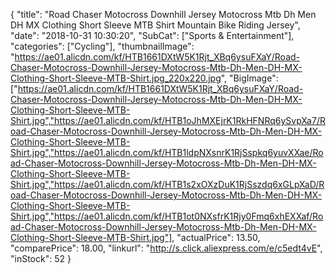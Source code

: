 {
	"title": "Road Chaser Motocross Downhill Jersey Motocross Mtb Dh Men DH MX Clothing Short Sleeve MTB Shirt Mountain Bike Riding Jersey",
	"date": "2018-10-31 10:30:20",
	"SubCat": ["Sports & Entertainment"],
	"categories": ["Cycling"],
	"thumbnailImage": "https://ae01.alicdn.com/kf/HTB1661DXtW5K1Rjt_XBq6ysuFXaY/Road-Chaser-Motocross-Downhill-Jersey-Motocross-Mtb-Dh-Men-DH-MX-Clothing-Short-Sleeve-MTB-Shirt.jpg_220x220.jpg",
	"BigImage": ["https://ae01.alicdn.com/kf/HTB1661DXtW5K1Rjt_XBq6ysuFXaY/Road-Chaser-Motocross-Downhill-Jersey-Motocross-Mtb-Dh-Men-DH-MX-Clothing-Short-Sleeve-MTB-Shirt.jpg","https://ae01.alicdn.com/kf/HTB1oJhMXEjrK1RkHFNRq6ySvpXa7/Road-Chaser-Motocross-Downhill-Jersey-Motocross-Mtb-Dh-Men-DH-MX-Clothing-Short-Sleeve-MTB-Shirt.jpg","https://ae01.alicdn.com/kf/HTB1ldpNXsnrK1RjSspkq6yuvXXae/Road-Chaser-Motocross-Downhill-Jersey-Motocross-Mtb-Dh-Men-DH-MX-Clothing-Short-Sleeve-MTB-Shirt.jpg","https://ae01.alicdn.com/kf/HTB1s2xOXzDuK1RjSszdq6xGLpXaD/Road-Chaser-Motocross-Downhill-Jersey-Motocross-Mtb-Dh-Men-DH-MX-Clothing-Short-Sleeve-MTB-Shirt.jpg","https://ae01.alicdn.com/kf/HTB1ot0NXsfrK1Rjy0Fmq6xhEXXaf/Road-Chaser-Motocross-Downhill-Jersey-Motocross-Mtb-Dh-Men-DH-MX-Clothing-Short-Sleeve-MTB-Shirt.jpg"],
	"actualPrice": 13.50,
	"comparePrice": 18.00,
	"linkurl": "http://s.click.aliexpress.com/e/c5edt4vE",
	"inStock": 52
}
